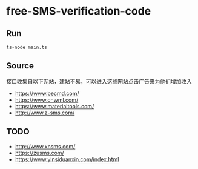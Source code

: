 # free-SMS-verification-code

## Run

```
ts-node main.ts
```

## Source

接口收集自以下网站，建站不易，可以进入这些网站点击广告来为他们增加收入

- https://www.becmd.com/
- https://www.cnwml.com/
- https://www.materialtools.com/
- http://www.z-sms.com/

## TODO

- http://www.xnsms.com/
- https://zusms.com/
- https://www.yinsiduanxin.com/index.html
